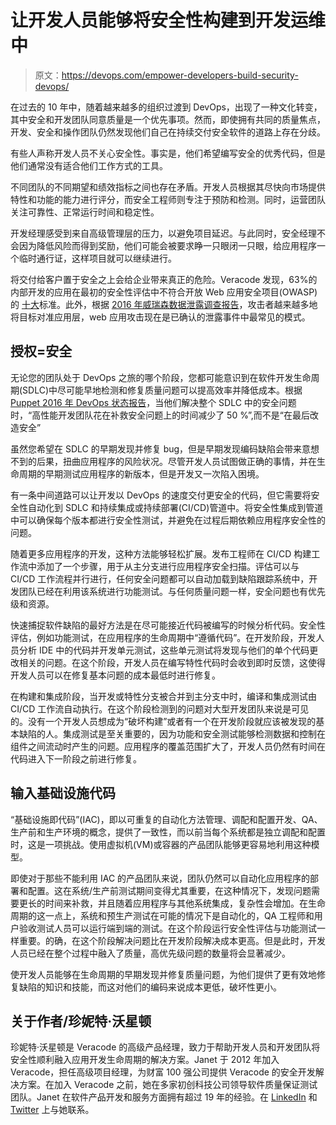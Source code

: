 # 让开发人员能够将安全性构建到开发运维中

> 原文：<https://devops.com/empower-developers-build-security-devops/>

在过去的 10 年中，随着越来越多的组织过渡到 DevOps，出现了一种文化转变，其中安全和开发团队同意质量是一个优先事项。然而，即使拥有共同的质量焦点，开发、安全和操作团队仍然发现他们自己在持续交付安全软件的道路上存在分歧。

有些人声称开发人员不关心安全性。事实是，他们希望编写安全的优秀代码，但是他们通常没有适合他们工作方式的工具。

不同团队的不同期望和绩效指标之间也存在矛盾。开发人员根据其尽快向市场提供特性和功能的能力进行评分，而安全工程师则专注于预防和检测。同时，运营团队关注可靠性、正常运行时间和稳定性。

开发经理感受到来自高级管理层的压力，以避免项目延迟。与此同时，安全经理不会因为降低风险而得到奖励，他们可能会被要求睁一只眼闭一只眼，给应用程序一个临时通行证，这样项目就可以继续进行。

将交付给客户置于安全之上会给企业带来真正的危险。Veracode 发现，63%的内部开发的应用在最初的安全性评估中不符合开放 Web 应用安全项目(OWASP)的 [十大](https://www.owasp.org/index.php/Category:OWASP_Top_Ten_Project)标准。此外，根据 [2016 年威瑞森数据泄露调查报告](http://www.verizonenterprise.com/verizon-insights-lab/dbir/2016/)，攻击者越来越多地将目标对准应用层，web 应用攻击现在是已确认的泄露事件中最常见的模式。

## 授权=安全

无论您的团队处于 DevOps 之旅的哪个阶段，您都可能意识到在软件开发生命周期(SDLC)中尽可能早地检测和修复质量问题可以提高效率并降低成本。根据 [Puppet 2016 年 DevOps 状态报告](https://puppet.com/resources/white-paper/2016-state-of-devops-report)，当他们解决整个 SDLC 中的安全问题时，“高性能开发团队花在补救安全问题上的时间减少了 50 %”,而不是“在最后改造安全”

虽然您希望在 SDLC 的早期发现并修复 bug，但是早期发现编码缺陷会带来意想不到的后果，扭曲应用程序的风险状况。尽管开发人员试图做正确的事情，并在生命周期的早期测试应用程序的新版本，但是开发又一次陷入困境。

有一条中间道路可以让开发以 DevOps 的速度交付更安全的代码，但它需要将安全性自动化到 SDLC 和持续集成或持续部署(CI/CD)管道中。将安全性集成到管道中可以确保每个版本都进行安全性测试，并避免在过程后期依赖应用程序安全性的问题。

随着更多应用程序的开发，这种方法能够轻松扩展。发布工程师在 CI/CD 构建工作流中添加了一个步骤，用于从主分支进行应用程序安全扫描。评估可以与 CI/CD 工作流程并行进行，任何安全问题都可以自动加载到缺陷跟踪系统中，开发团队已经在利用该系统进行功能测试。与任何质量问题一样，安全问题也有优先级和资源。

快速捕捉软件缺陷的最好方法是在尽可能接近代码被编写的时候分析代码。安全性评估，例如功能测试，在应用程序的生命周期中“遵循代码”。在开发阶段，开发人员分析 IDE 中的代码并开发单元测试，这些单元测试将发现与他们的单个代码更改相关的问题。在这个阶段，开发人员在编写特性代码时会收到即时反馈，这使得开发人员可以在修复基本问题的成本最低时进行修复。

在构建和集成阶段，当开发或特性分支被合并到主分支中时，编译和集成测试由 CI/CD 工作流自动执行。在这个阶段检测到的问题对大型开发团队来说是可见的。没有一个开发人员想成为“破坏构建”或者有一个在开发阶段就应该被发现的基本缺陷的人。集成测试是至关重要的，因为功能和安全测试能够检测数据和控制在组件之间流动时产生的问题。应用程序的覆盖范围扩大了，开发人员仍然有时间在代码进入下一阶段之前进行修复。

## 输入基础设施代码

“基础设施即代码”(IAC)，即以可重复的自动化方法管理、调配和配置开发、QA、生产前和生产环境的概念，提供了一致性，而以前当每个系统都是独立调配和配置时，这是一项挑战。使用虚拟机(VM)或容器的产品团队能够更容易地利用这种模型。

即使对于那些不能利用 IAC 的产品团队来说，团队仍然可以自动化应用程序的部署和配置。这在系统/生产前测试期间变得尤其重要，在这种情况下，发现问题需要更长的时间来补救，并且随着应用程序与其他系统集成，复杂性会增加。在生命周期的这一点上，系统和预生产测试在可能的情况下是自动化的，QA 工程师和用户验收测试人员可以运行端到端的测试。在这个阶段运行安全性评估与功能测试一样重要。的确，在这个阶段解决问题比在开发阶段解决成本更高。但是此时，开发人员已经在整个过程中融入了质量，高优先级问题的数量将会显著减少。

使开发人员能够在生命周期的早期发现并修复质量问题，为他们提供了更有效地修复缺陷的知识和技能，而这对他们的编码来说成本更低，破坏性更小。

## 关于作者/珍妮特·沃星顿

珍妮特·沃星顿是 Veracode 的高级产品经理，致力于帮助开发人员和开发团队将安全性顺利融入应用开发生命周期的解决方案。Janet 于 2012 年加入 Veracode，担任高级项目经理，为财富 100 强公司提供 Veracode 的安全开发解决方案。在加入 Veracode 之前，她在多家初创科技公司领导软件质量保证测试团队。Janet 在软件产品开发和服务方面拥有超过 19 年的经验。在 [LinkedIn](https://www.linkedin.com/in/janet-costello-worthington-pmp-714556) 和 [Twitter](https://www.twitter.com/veracode) 上与她联系。